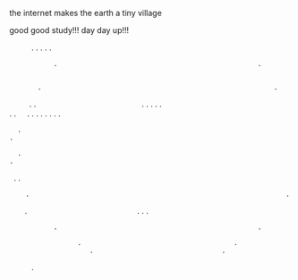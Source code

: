 

the internet makes the earth a tiny village

good good study!!!   day day up!!!

                                        .
                           .                          .
                     .                                      .
                   
               .                                                  .
                 
                 
           .                                                          .
          . .                                                           .
              .
        .         .                                                       .      
                        .                                              .
       .                        .                                 .        .
                                           .             .
      .                                                                    .
           
      .                                                                    .
                                                                         
      .                                                                    .                          
                                                                      
       .                                                                  .
                                                           
        .                                                                .        
                 
          .                                                            .
           .                                                          .
              
              
               .                                                  .
                   
                     .                                      .
                        .                                .                         
                                        .              
